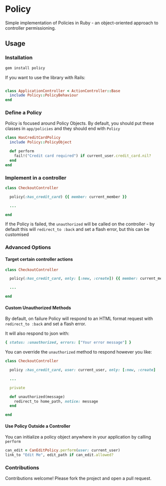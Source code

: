 # Policy

Simple implementation of Policies in Ruby - an object-oriented approach to
controller permissioning.

## Usage

### Installation

```ruby
gem install policy
````

If you want to use the library with Rails:

```ruby

class ApplicationController < ActionController::Base
  include Policy::PolicyBehaviour
end
```

### Define a Policy

Policy is focused around Policy Objects. By default, you should put these
classes in `app/policies` and they should end with `Policy`

```ruby
class HasCreditCardPolicy
  include Policy::PolicyObject

  def perform
    fail!("Credit card required") if current_user.credit_card.nil?
  end
end
```

### Implement in a controller

```ruby
class CheckoutController

  policy(:has_credit_card) {{ member: current_member }}

  ...

end
```

If the Policy is failed, the `unauthorized` will be called on the controller -
by default this will `redirect_to :back` and set a flash error, but this can
be customised

### Advanced Options

#### Target certain controller actions


```ruby
class CheckoutController

  policy(:has_credit_card, only: [:new, :create]) {{ member: current_member }}

  ...

end
```

#### Custom Unauthorized Methods

By default, on failure Policy will respond to an HTML format request with
`redirect_to :back` and set a flash error.

It will also respond to json with:
```ruby
{ status: :unauthorized, errors: ["Your error message"] }
```

You can override the `unauthorized` method to respond however you like:

```ruby
class CheckoutController

  policy :has_credit_card, user: current_user, only: [:new, :create]

  ...

  private

  def unauthorized(message)
    redirect_to home_path, notice: message
  end

end
```


#### Use Policy Outside a Controller

You can initialize a policy object anywhere in your application by calling
`perform`

```ruby
can_edit = CanEditPolicy.perform(user: current_user)
link_to "Edit Me", edit_path if can_edit.allowed?
```


### Contributions

Contributions welcome! Please fork the project and open a pull request.